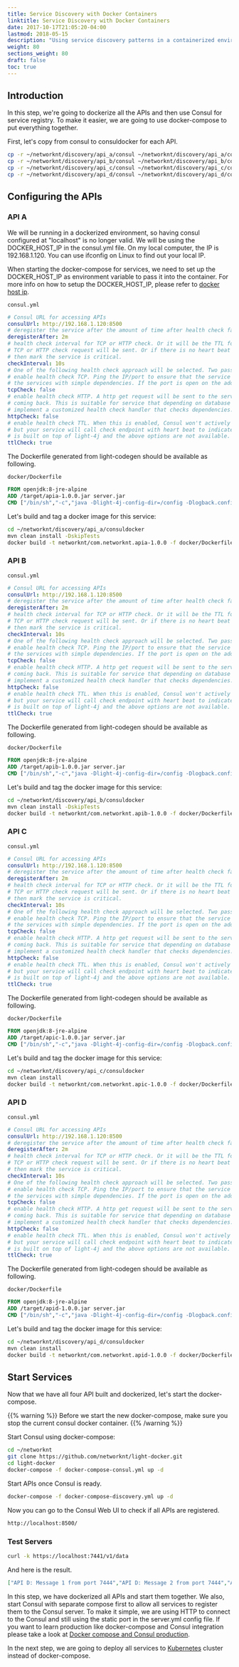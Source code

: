 ```yaml
---
title: Service Discovery with Docker Containers
linktitle: Service Discovery with Docker Containers
date: 2017-10-17T21:05:20-04:00
lastmod: 2018-05-15
description: "Using service discovery patterns in a containerized environment."
weight: 80
sections_weight: 80
draft: false
toc: true
---
```


## Introduction

In this step, we're going to dockerize all the APIs and then use Consul for service registry. To make it easier, we are going to use docker-compose to put everything together.

First, let's copy from consul to consuldocker for each API.
 
```bash
cp -r ~/networknt/discovery/api_a/consul ~/networknt/discovery/api_a/consuldocker
cp -r ~/networknt/discovery/api_b/consul ~/networknt/discovery/api_b/consuldocker
cp -r ~/networknt/discovery/api_c/consul ~/networknt/discovery/api_c/consuldocker
cp -r ~/networknt/discovery/api_d/consul ~/networknt/discovery/api_d/consuldocker
```

## Configuring the APIs 

### API A

We will be running in a dockerized environment, so having consul configured at "localhost" is no longer valid. We will be using the DOCKER_HOST_IP in the consul.yml file. On my local computer, the IP is 192.168.1.120. You can use ifconfig on Linux to find out your local IP. 

When starting the docker-compose for services, we need to set up the DOCKER_HOST_IP as environment variable to pass it into the container. For more info on how to setup the DOCKER_HOST_IP, please refer to [docker host ip][]. 

`consul.yml`

```yaml
# Consul URL for accessing APIs
consulUrl: http://192.168.1.120:8500
# deregister the service after the amount of time after health check failed.
deregisterAfter: 2m
# health check interval for TCP or HTTP check. Or it will be the TTL for TTL check. Every 10 seconds,
# TCP or HTTP check request will be sent. Or if there is no heart beat request from service after 10 seconds,
# then mark the service is critical.
checkInterval: 10s
# One of the following health check approach will be selected. Two passive (TCP and HTTP) and one active (TTL)
# enable health check TCP. Ping the IP/port to ensure that the service is up. This should be used for most of
# the services with simple dependencies. If the port is open on the address, it indicates that the service is up.
tcpCheck: false
# enable health check HTTP. A http get request will be sent to the service to ensure that 200 response status is
# coming back. This is suitable for service that depending on database or other infrastructure services. You should
# implement a customized health check handler that checks dependencies. i.e. if db is down, return status 400.
httpCheck: false
# enable health check TTL. When this is enabled, Consul won't actively check your service to ensure it is healthy,
# but your service will call check endpoint with heart beat to indicate it is alive. This requires that the service
# is built on top of light-4j and the above options are not available. For example, your service is behind NAT.
ttlCheck: true
```

The Dockerfile generated from light-codegen should be available as following.

`docker/Dockerfile`

```dockerfile
FROM openjdk:8-jre-alpine
ADD /target/apia-1.0.0.jar server.jar
CMD ["/bin/sh","-c","java -Dlight-4j-config-dir=/config -Dlogback.configurationFile=/config/logback.xml -jar /server.jar"]
```

Let's build and tag a docker image for this service: 

```bash
cd ~/networknt/discovery/api_a/consuldocker
mvn clean install -DskipTests
docker build -t networknt/com.networknt.apia-1.0.0 -f docker/Dockerfile .
```

### API B

`consul.yml`

```yaml
# Consul URL for accessing APIs
consulUrl: http://192.168.1.120:8500
# deregister the service after the amount of time after health check failed.
deregisterAfter: 2m
# health check interval for TCP or HTTP check. Or it will be the TTL for TTL check. Every 10 seconds,
# TCP or HTTP check request will be sent. Or if there is no heart beat request from service after 10 seconds,
# then mark the service is critical.
checkInterval: 10s
# One of the following health check approach will be selected. Two passive (TCP and HTTP) and one active (TTL)
# enable health check TCP. Ping the IP/port to ensure that the service is up. This should be used for most of
# the services with simple dependencies. If the port is open on the address, it indicates that the service is up.
tcpCheck: false
# enable health check HTTP. A http get request will be sent to the service to ensure that 200 response status is
# coming back. This is suitable for service that depending on database or other infrastructure services. You should
# implement a customized health check handler that checks dependencies. i.e. if db is down, return status 400.
httpCheck: false
# enable health check TTL. When this is enabled, Consul won't actively check your service to ensure it is healthy,
# but your service will call check endpoint with heart beat to indicate it is alive. This requires that the service
# is built on top of light-4j and the above options are not available. For example, your service is behind NAT.
ttlCheck: true
```

The Dockerfile generated from light-codegen should be available as following.

`docker/Dockerfile`

```dockerfile
FROM openjdk:8-jre-alpine
ADD /target/apib-1.0.0.jar server.jar
CMD ["/bin/sh","-c","java -Dlight-4j-config-dir=/config -Dlogback.configurationFile=/config/logback.xml -jar /server.jar"]
```

Let's build and tag the docker image for this service:

```bash
cd ~/networknt/discovery/api_b/consuldocker
mvn clean install -DskipTests
docker build -t networknt/com.networknt.apib-1.0.0 -f docker/Dockerfile .
```

### API C

`consul.yml`

```yaml
# Consul URL for accessing APIs
consulUrl: http://192.168.1.120:8500
# deregister the service after the amount of time after health check failed.
deregisterAfter: 2m
# health check interval for TCP or HTTP check. Or it will be the TTL for TTL check. Every 10 seconds,
# TCP or HTTP check request will be sent. Or if there is no heart beat request from service after 10 seconds,
# then mark the service is critical.
checkInterval: 10s
# One of the following health check approach will be selected. Two passive (TCP and HTTP) and one active (TTL)
# enable health check TCP. Ping the IP/port to ensure that the service is up. This should be used for most of
# the services with simple dependencies. If the port is open on the address, it indicates that the service is up.
tcpCheck: false
# enable health check HTTP. A http get request will be sent to the service to ensure that 200 response status is
# coming back. This is suitable for service that depending on database or other infrastructure services. You should
# implement a customized health check handler that checks dependencies. i.e. if db is down, return status 400.
httpCheck: false
# enable health check TTL. When this is enabled, Consul won't actively check your service to ensure it is healthy,
# but your service will call check endpoint with heart beat to indicate it is alive. This requires that the service
# is built on top of light-4j and the above options are not available. For example, your service is behind NAT.
ttlCheck: true
```

The Dockerfile generated from light-codegen should be available as following.

`docker/Dockerfile`

```dockerfile
FROM openjdk:8-jre-alpine
ADD /target/apic-1.0.0.jar server.jar
CMD ["/bin/sh","-c","java -Dlight-4j-config-dir=/config -Dlogback.configurationFile=/config/logback.xml -jar /server.jar"]
```

Let's build and tag the docker image for this service:

```bash
cd ~/networknt/discovery/api_c/consuldocker
mvn clean install
docker build -t networknt/com.networknt.apic-1.0.0 -f docker/Dockerfile .
```

### API D

`consul.yml`

```yaml
# Consul URL for accessing APIs
consulUrl: http://192.168.1.120:8500
# deregister the service after the amount of time after health check failed.
deregisterAfter: 2m
# health check interval for TCP or HTTP check. Or it will be the TTL for TTL check. Every 10 seconds,
# TCP or HTTP check request will be sent. Or if there is no heart beat request from service after 10 seconds,
# then mark the service is critical.
checkInterval: 10s
# One of the following health check approach will be selected. Two passive (TCP and HTTP) and one active (TTL)
# enable health check TCP. Ping the IP/port to ensure that the service is up. This should be used for most of
# the services with simple dependencies. If the port is open on the address, it indicates that the service is up.
tcpCheck: false
# enable health check HTTP. A http get request will be sent to the service to ensure that 200 response status is
# coming back. This is suitable for service that depending on database or other infrastructure services. You should
# implement a customized health check handler that checks dependencies. i.e. if db is down, return status 400.
httpCheck: false
# enable health check TTL. When this is enabled, Consul won't actively check your service to ensure it is healthy,
# but your service will call check endpoint with heart beat to indicate it is alive. This requires that the service
# is built on top of light-4j and the above options are not available. For example, your service is behind NAT.
ttlCheck: true
```

The Dockerfile generated from light-codegen should be available as following.

`docker/Dockerfile`

```dockerfile
FROM openjdk:8-jre-alpine
ADD /target/apid-1.0.0.jar server.jar
CMD ["/bin/sh","-c","java -Dlight-4j-config-dir=/config -Dlogback.configurationFile=/config/logback.xml -jar /server.jar"]
```

Let's build and tag the docker image for this service:

```bash
cd ~/networknt/discovery/api_d/consuldocker
mvn clean install
docker build -t networknt/com.networknt.apid-1.0.0 -f docker/Dockerfile .
```

## Start Services

Now that we have all four API built and dockerized, let's start the docker-compose.

{{% warning %}}
Before we start the new docker-compose, make sure you stop the current consul docker container.
{{% /warning %}}

Start Consul using docker-compose:

```bash
cd ~/networknt
git clone https://github.com/networknt/light-docker.git
cd light-docker
docker-compose -f docker-compose-consul.yml up -d
```

Start APIs once Consul is ready. 

```bash
docker-compose -f docker-compose-discovery.yml up -d
```

Now you can go to the Consul Web UI to check if all APIs are registered. 

```bash
http://localhost:8500/
```

### Test Servers

```bash
curl -k https://localhost:7441/v1/data
```

And here is the result.

```json
["API D: Message 1 from port 7444","API D: Message 2 from port 7444","API B: Message 1","API B: Message 2","API C: Message 1","API C: Message 2","API A: Message 1","API A: Message 2"]
```

In this step, we have dockerized all APIs and start them together. We also, start Consul with separate compose first to allow all services to register them to the Consul server. To make it simple, we are using HTTP to connect to the Consul and still using the static port in the server.yml config file. If you want to learn production like docker-compose and Consul integration please take a look at [Docker compose and Consul production][].

In the next step, we are going to deploy all services to [Kubernetes][] cluster instead of docker-compose. 

[Kubernetes]: /tutorial/common/discovery/kubernetes/
[docker host ip]: /tutorial/eventuate/getting-started/
[Docker compose and Consul production]: /tutorial/common/discovery/compose-consul/
